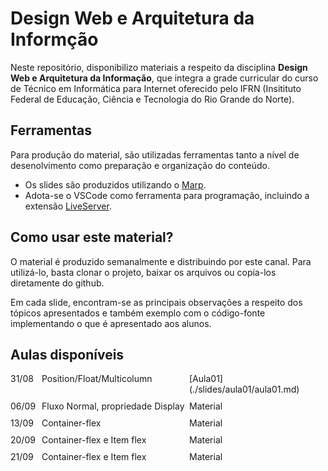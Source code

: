 <style>
    .container {
        display: flex;
        flex-wrap: wrap;
        width: 100%;        
    }
    .container > div {
        display: flex;
        flex-wrap: wrap;
        width: 100%;
        justify-content: space-around;
        margin-bottom:10px;
    }
   
    .date {
        flex: 0 1 50px;
    }
    .topic {
        flex: 2 1;
    }
    .link {
        flex: 1 1 100px;
    }
</style>

# Design Web e Arquitetura da Informção

Neste repositório, disponibilizo materiais a respeito da disciplina **Design Web e Arquitetura da Informação**, que integra a grade curricular do curso de Técnico em Informática para Internet oferecido pelo IFRN (Insitituto Federal de Educação, Ciência e Tecnologia do Rio Grande do Norte).

## Ferramentas

Para produção do material, são utilizadas ferramentas tanto a nível de desenolvimento como preparação e organização do conteúdo.

- Os slides são produzidos utilizando o [Marp]([https://](https://marp.app/)).
- Adota-se o VSCode como ferramenta para programação, incluindo a extensão [LiveServer]([https://](https://marketplace.visualstudio.com/items?itemName=yandeu.five-server)).

## Como usar este material?

O material é produzido semanalmente e distribuindo por este canal. Para utilizá-lo, basta clonar o projeto, baixar os arquivos ou copía-los diretamente do github. 

Em cada slide, encontram-se as principais observações a respeito dos tópicos apresentados e também exemplo com o código-fonte implementando o que é apresentado aos alunos.

## Aulas disponíveis

<div class="container">   
    <div>
        <div class="date">31/08</div>
        <div class="topic">Position/Float/Multicolumn</div>
        <div class="link">[Aula01](./slides/aula01/aula01.md)</div>
    </div>  
    <div>
        <div class="date">06/09</div>
        <div class="topic">Fluxo Normal, propriedade Display</div>
        <div class="link">Material</div>
    </div>  
    <div>
        <div class="date">13/09</div>
        <div class="topic">Container-flex</div>
        <div class="link">Material</div>
    </div>   
    <div>
        <div class="date">20/09</div>
        <div class="topic">Container-flex e Item flex</div>
        <div class="link">Material</div>
    </div>
    <div>
        <div class="date">21/09</div>
        <div class="topic">Container-flex e Item flex</div>
        <div class="link">Material</div>
    </div>
</div>

